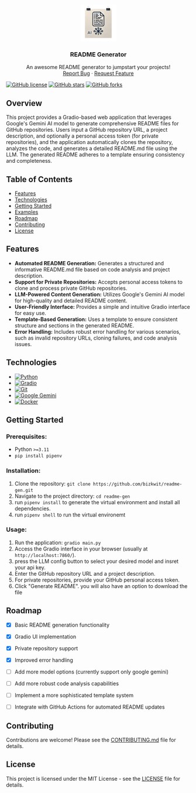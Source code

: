 <br />
<div align="center">
  <a href="https://github.com/bizkwit/readme-gen">
    <img src="./logo.png" alt="Logo" width="100" height="100">
  </a>

  <h3 align="center">README Generator</h3>

  <p align="center">
    An awesome README generator to jumpstart your projects!
    <br />
    <a href="https://github.com/bizkwit/readme-gen/issues/new?labels=bug&template=bug-report---.md">Report Bug</a>
    ·
    <a href="https://github.com/bizkwit/readme-gen/issues/new?labels=enhancement&template=feature-request---.md">Request Feature</a>
  </p>
</div>


[![GitHub license](https://img.shields.io/github/license/bizkwit/readme-gen)](https://github.com/bizkwit/readme-gen/blob/main/LICENSE)
[![GitHub stars](https://img.shields.io/github/stars/bizkwit/readme-gen?style=social)](https://github.com/bizkwit/readme-gen/stargazers)
[![GitHub forks](https://img.shields.io/github/forks/bizkwit/readme-gen?style=social)](https://github.com/bizkwit/readme-gen/network/members)


## Overview

This project provides a Gradio-based web application that leverages Google's Gemini AI model to generate comprehensive README files for GitHub repositories.  Users input a GitHub repository URL, a project description, and optionally a personal access token (for private repositories), and the application automatically clones the repository, analyzes the code, and generates a detailed README.md file using the LLM.  The generated README adheres to a template ensuring consistency and completeness.


## Table of Contents

- [Features](#features)
- [Technologies](#technologies)
- [Getting Started](#getting-started)
- [Examples](#examples)
- [Roadmap](#roadmap)
- [Contributing](#contributing)
- [License](#license)


## Features

* **Automated README Generation:**  Generates a structured and informative README.md file based on code analysis and project description.
* **Support for Private Repositories:** Accepts personal access tokens to clone and process private GitHub repositories.
* **LLM-Powered Content Generation:** Utilizes Google's Gemini AI model for high-quality and detailed README content.
* **User-Friendly Interface:** Provides a simple and intuitive Gradio interface for easy use.
* **Template-Based Generation:** Uses a template to ensure consistent structure and sections in the generated README.
* **Error Handling:** Includes robust error handling for various scenarios, such as invalid repository URLs, cloning failures, and code analysis issues.


## Technologies

* [![Python](https://img.shields.io/badge/python-3.x-blue.svg)](https://www.python.org/)
* [![Gradio](https://img.shields.io/badge/gradio-UI-brightgreen)](https://gradio.app/)
* [![Git](https://img.shields.io/badge/git-version%20control-red)](https://git-scm.com/)
* [![Google Gemini](https://img.shields.io/badge/Google-Gemini-orange)](https://developers.generativeai.google/)
* [![Docker](https://img.shields.io/badge/docker-containerization-blue)](https://www.docker.com/)


## Getting Started

### Prerequisites:

* Python `>=3.11`
* `pip install pipenv`

### Installation:
1. Clone the repository: `git clone https://github.com/bizkwit/readme-gen.git`
2. Navigate to the project directory: `cd readme-gen`
3. run `pipenv install` to generate the virtual environment and install all dependencies.
4. run `pipenv shell` to run the virtual environemt


### Usage:

1. Run the application: `gradio main.py`
2. Access the Gradio interface in your browser (usually at `http://localhost:7860/`).
3. press the LLM config button to select your desired model and insret your api key.
4. Enter the GitHub repository URL and a project description.
5. For private repositories, provide your GitHub personal access token.
6. Click "Generate README". you will also have an option to download the file


## Roadmap

- [x] Basic README generation functionality
- [x] Gradio UI implementation
- [x] Private repository support
- [x] Improved error handling
- [ ] Add more model options (currently support only google gemini)
- [ ] Add more robust code analysis capabilities
- [ ] Implement a more sophisticated template system
- [ ] Integrate with GitHub Actions for automated README updates


## Contributing

Contributions are welcome! Please see the [CONTRIBUTING.md](CONTRIBUTING.md) file for details.

## License

This project is licensed under the MIT License - see the [LICENSE](LICENSE) file for details.